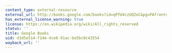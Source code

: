 ```yaml
---
content_type: external-resource
external_url: http://books.google.com/books?id=qPfU4czUQZoC&pg=PAfrontcover
has_external_license_warning: true
license: https://en.wikipedia.org/wiki/All_rights_reserved
status: ''
title: Google Books
uid: d3d5e514-f14e-4ce8-91ac-ba5bc0c43554
wayback_url: ''
---
```

